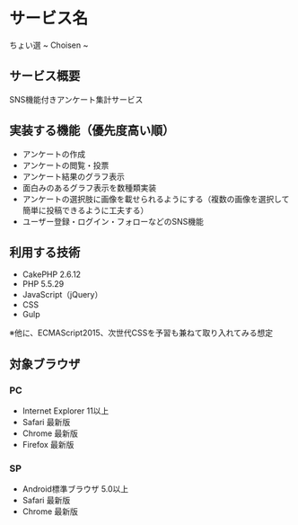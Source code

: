# サービス名
ちょい選 ~ Choisen ~

## サービス概要
SNS機能付きアンケート集計サービス

## 実装する機能（優先度高い順）
- アンケートの作成
- アンケートの閲覧・投票
- アンケート結果のグラフ表示
- 面白みのあるグラフ表示を数種類実装
- アンケートの選択肢に画像を載せられるようにする（複数の画像を選択して簡単に投稿できるように工夫する）
- ユーザー登録・ログイン・フォローなどのSNS機能

## 利用する技術
- CakePHP 2.6.12
- PHP 5.5.29
- JavaScript（jQuery）
- CSS
- Gulp

※他に、ECMAScript2015、次世代CSSを予習も兼ねて取り入れてみる想定

## 対象ブラウザ
### PC
- Internet Explorer 11以上
- Safari 最新版
- Chrome 最新版
- Firefox 最新版

### SP
- Android標準ブラウザ 5.0以上
- Safari 最新版
- Chrome 最新版
